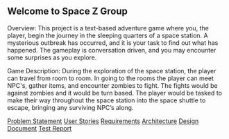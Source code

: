 ## Welcome to Space Z Group

Overview: This project is a text-based adventure game where you, the player, begin the journey in the sleeping quarters of a space station. A mysterious outbreak has occurred, and it is your task to find out what has happened. The gameplay is conversation driven, and you may encounter some surprises as you explore.

Game Description: During the exploration of the space station, the player can travel from room to room. In going to the rooms the player can meet NPC's, gather items, and encounter zombies to fight. The fights would be against zombies and it would be turn based. The player would be tasked to make their way throughout the space station into the space shuttle to escape, bringing any surviving NPC’s along.









[Problem Statement](https://github.com/johng148/Space-Z-Group/blob/master/Problem_Statement.md)
[User Stories](https://github.com/johng148/Space-Z-Group/blob/master/User%20Stories.md)
[Requirements](https://github.com/johng148/Space-Z-Group/blob/master/Requirements.md)
[Architecture](https://github.com/johng148/Space-Z-Group/blob/master/Architecture.md)
[Design Document](https://github.com/johng148/Space-Z-Group/blob/master/Design.md)
[Test Report](https://github.com/johng148/Space-Z-Group/blob/master/TestReport.md)






